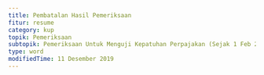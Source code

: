 ```yaml
---
title: Pembatalan Hasil Pemeriksaan
fitur: resume
category: kup
topik: Pemeriksaan
subtopik: Pemeriksaan Untuk Menguji Kepatuhan Perpajakan (Sejak 1 Feb 2013)
type: word
modifiedTime: 11 Desember 2019
---
```


